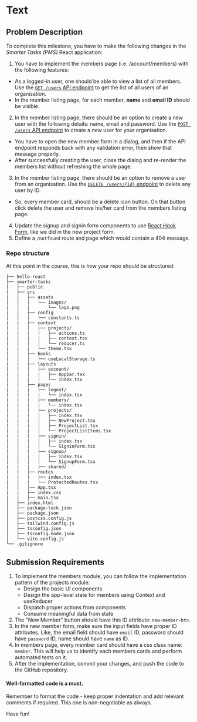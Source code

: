 # Text

## Problem Description
To complete this milestone, you have to make the following changes in the *Smarter Tasks (PMS)* React application:
1. You have to implement the members page (i.e. /account/members) with the following features:
* As a logged-in user, one should be able to view a list of all members. Use the [`GET /users` API endpoint](https://wd301-api.pupilfirst.school/#/Users/get_users) to get the list of all users of an organisation.
* In the member listing page, for each member, **name** and **email ID** should be visible.
2. In the member listing page, there should be an option to create a new user with the following details: name, email and password. Use the [`POST /users` API endpoint](https://wd301-api.pupilfirst.school/#/Users/post_users) to create a new user for your organisation.  
* You have to open the new member form in a dialog, and then if the API endpoint responds back with any validation error, then show that message properly.
* After successfully creating the user, close the dialog and re-render the members list without refreshing the whole page.
3. In the member listing page, there should be an option to remove a user from an organisation. Use the [`DELETE /users/{id}` endpoint](https://wd301-api.pupilfirst.school/#/Users/delete_users__id_) to delete any user by ID.
* So, every member card, should be a delete icon button. On that button click delete the user and remove his/her card from the members listing page.
4. Update the signup and signin form components to use [React Hook Form](https://react-hook-form.com/), like we did in the new project form.
5. Define a `/notfound` route and page which would contain a 404 message.

### Repo structure
At this point in the course, this is how your repo should be structured:
```
├── hello-react
├── smarter-tasks
|   ├── public
|   ├── src
|   |   ├── assets
|   |   |   └── images/
|   |   |       └── logo.png
|   |   ├── config
|   |   |   └── constants.ts
|   |   ├── context
|   |   |   ├── projects/
|   |   |   |   ├── actions.ts
|   |   |   |   ├── context.tsx
|   |   |   |   └── reducer.ts
|   |   |   └── theme.tsx
|   |   ├── hooks
|   |   |   └── useLocalStorage.ts
|   |   ├── layouts
|   |   |   ├── account/
|   |   |   |   ├── Appbar.tsx
|   |   |   |   └── index.tsx
|   |   ├── pages
|   |   |   ├── logout/
|   |   |   |   └── index.tsx
|   |   |   ├── members/
|   |   |   |   └── index.tsx
|   |   |   ├── projects/
|   |   |   |   ├── index.tsx
|   |   |   |   ├── NewProject.tsx
|   |   |   |   ├── ProjectList.tsx
|   |   |   |   └── ProjectListItems.tsx
|   |   |   ├── signin/
|   |   |   |   ├── index.tsx
|   |   |   |   └── SigninForm.tsx
|   |   |   ├── signup/
|   |   |   |   ├── index.tsx
|   |   |   |   └── SignupForm.tsx
|   |   |   ├── shared/
|   |   ├── routes
|   |   |   ├── index.tsx
|   |   |   └── ProtectedRoutes.tsx
|   |   |── App.tsx
|   |   ├── index.css
|   |   ├── main.tsx
│   ├── index.html
│   ├── package-lock.json
│   ├── package.json
│   ├── postcss.config.js
│   ├── tailwind.config.js
│   ├── tsconfig.json
│   ├── tsconfig.node.json
│   └── vite.config.js
└── .gitignore
```
## Submission Requirements
1. To implement the members module, you can follow the implementation pattern of the projects module:
   * Design the basic UI components
   * Design the app-level state for members using Context and useReducer
   * Dispatch proper actions from components
   * Consume meaningful data from state
2. The "New Member" button should have this ID attribute: `new-member-btn`.
3. In the new member form, make sure the input fields have proper ID attributes. Like, the email field should have `email` ID, password should have `password` ID, name should have `name` as ID.
4. In members page, every member card should have a css clsss name: `member`. This will help us to identify each members cards and perform automated tests on it.
5. After the implementation, commit your changes, and push the code to the GitHub repository.

#### Well-formatted code is a must.
Remember to format the code - keep proper indentation and add relevant comments if required. This one is non-negotiable as always.

Have fun!
